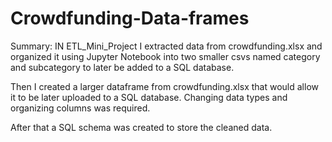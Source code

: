 # Crowdfunding-Data-frames

Summary:
IN ETL_Mini_Project I extracted data from crowdfunding.xlsx and organized it using Jupyter Notebook into two smaller csvs named category and subcategory to later be added to a SQL database.

Then I created a larger dataframe from crowdfunding.xlsx that would allow it to be later uploaded to a SQL database. Changing data types and organizing columns was required. 

After that a SQL schema was created to store the cleaned data.
